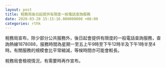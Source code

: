 ```yaml
---
layout: post
title: 稅務局後日起提供有限度一般電話查詢服務
date: 2020-03-28 15:15:16.000000000 +08:00
categories: rthk
---
```


稅務局宣布，除少部分公共服務外，後日起會提供有限度的一般電話查詢服務，查詢熱線1878088，服務時間為星期一至五上午9時至下午12時半及下午1時半至4時。有關服務的規模會比平常縮減，等候時間亦可能會較長。

稅務局會檢視情況，有需要時再作宣布。
